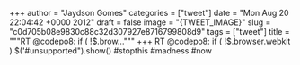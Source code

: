 
+++
author = "Jaydson Gomes"
categories = ["tweet"]
date = "Mon Aug 20 22:04:42 +0000 2012"
draft = false
image = "{TWEET_IMAGE}"
slug = "c0d705b08e9830c88c32d307927e8716799808d9"
tags = ["tweet"]
title = """RT @codepo8: if ( !$.brow..."""
+++
RT @codepo8: if ( !$.browser.webkit )
      $('#unsupported").show() #stopthis #madness #now
